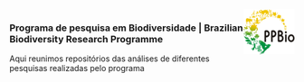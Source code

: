 <img align="right" width="90" height="80" src="https://github.com/PPBio/PPBio_metadata/raw/master/doc/LOGO_PPBio_FUNDO_BRANCO.jpg"> 

### Programa de pesquisa em Biodiversidade | Brazilian Biodiversity Research Programme 

Aqui reunimos repositórios das análises de diferentes pesquisas realizadas pelo programa


